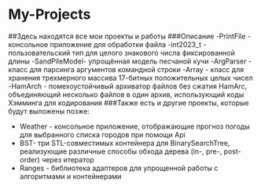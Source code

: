 # My-Projects
##Здесь находятся все мои проекты и работы
###Описание
-PrintFile - консольное приложение для обработки файла
-int2023_t - пользовательский тип для целого знакового числа фиксированной длины
-SandPileModel- упрощённая модель песчаной кучи
-ArgParser - класс для парсинга аргументов командной строки
-Array - класс для хранения трехмерного массива 17-битных положительных целых чисел
-HamArch - помехоустойчивый архиватор файлов без сжатия HamArc, объединяющий несколько файлов в один архив, использующий коды Хэмминга для кодирования
###Также есть и другие проекты, которые будут выложены позже:
- Weather -  консольное приложение, отображающие прогноз погоды для выбранного списка городов при помощи Api
- BST- три STL-совместимых контейнера для BinarySearchTree, реализующие различные способы обхода дерева (in-, pre-, post-order) через итератор
- Ranges - библиотека адаптеров для упрощенной работы с алгоритмами и контейнерами 
